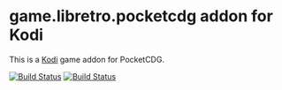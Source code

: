 # game.libretro.pocketcdg addon for Kodi

This is a [Kodi](http://kodi.tv) game addon for PocketCDG.

[![Build Status](https://travis-ci.org/kodi-game/game.libretro.pocketcdg.svg?branch=master)](https://travis-ci.org/kodi-game/game.libretro.pocketcdg)
[![Build Status](https://ci.appveyor.com/api/projects/status/github/kodi-game/game.libretro.pocketcdg?svg=true)](https://ci.appveyor.com/project/kodi-game/game-libretro-pocketcdg)
